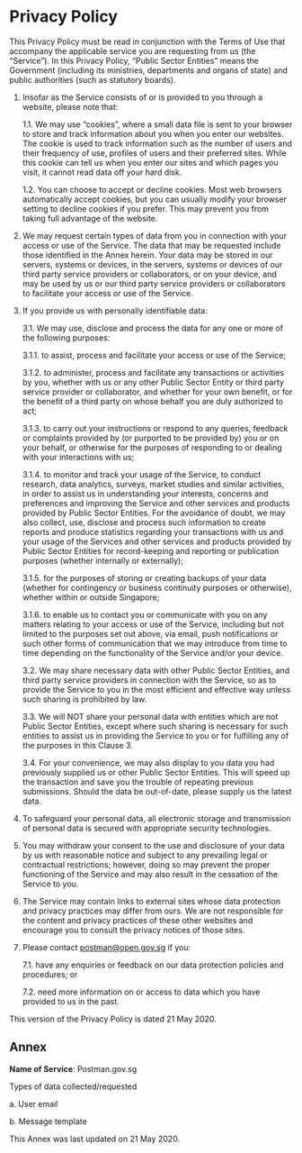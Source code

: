 # Privacy Policy

This Privacy Policy must be read in conjunction with the Terms of Use that accompany the applicable service you are requesting from us (the “Service”). In this Privacy Policy, “Public Sector Entities” means the Government (including its ministries, departments and organs of state) and public authorities (such as statutory boards).

1.  Insofar as the Service consists of or is provided to you through a website, please note that:

    1.1. We may use “cookies”, where a small data file is sent to your browser to store and track information about you when you enter our websites. The cookie is used to track information such as the number of users and their frequency of use, profiles of users and their preferred sites. While this cookie can tell us when you enter our sites and which pages you visit, it cannot read data off your hard disk.

    1.2. You can choose to accept or decline cookies. Most web browsers automatically accept cookies, but you can usually modify your browser setting to decline cookies if you prefer. This may prevent you from taking full advantage of the website.
2. We may request certain types of data from you in connection with your access or use of the Service. The data that may be requested include those identified in the Annex herein. Your data may be stored in our servers, systems or devices, in the servers, systems or devices of our third party service providers or collaborators, or on your device, and may be used by us or our third party service providers or collaborators to facilitate your access or use of the Service.
3.  If you provide us with personally identifiable data:

    3.1. We may use, disclose and process the data for any one or more of the following purposes:

    3.1.1. to assist, process and facilitate your access or use of the Service;

    3.1.2. to administer, process and facilitate any transactions or activities by you, whether with us or any other Public Sector Entity or third party service provider or collaborator, and whether for your own benefit, or for the benefit of a third party on whose behalf you are duly authorized to act;

    3.1.3. to carry out your instructions or respond to any queries, feedback or complaints provided by (or purported to be provided by) you or on your behalf, or otherwise for the purposes of responding to or dealing with your interactions with us;

    3.1.4. to monitor and track your usage of the Service, to conduct research, data analytics, surveys, market studies and similar activities, in order to assist us in understanding your interests, concerns and preferences and improving the Service and other services and products provided by Public Sector Entities. For the avoidance of doubt, we may also collect, use, disclose and process such information to create reports and produce statistics regarding your transactions with us and your usage of the Services and other services and products provided by Public Sector Entities for record-keeping and reporting or publication purposes (whether internally or externally);

    3.1.5. for the purposes of storing or creating backups of your data (whether for contingency or business continuity purposes or otherwise), whether within or outside Singapore;

    3.1.6. to enable us to contact you or communicate with you on any matters relating to your access or use of the Service, including but not limited to the purposes set out above, via email, push notifications or such other forms of communication that we may introduce from time to time depending on the functionality of the Service and/or your device.

    3.2. We may share necessary data with other Public Sector Entities, and third party service providers in connection with the Service, so as to provide the Service to you in the most efficient and effective way unless such sharing is prohibited by law.

    3.3. We will NOT share your personal data with entities which are not Public Sector Entities, except where such sharing is necessary for such entities to assist us in providing the Service to you or for fulfilling any of the purposes in this Clause 3.

    3.4. For your convenience, we may also display to you data you had previously supplied us or other Public Sector Entities. This will speed up the transaction and save you the trouble of repeating previous submissions. Should the data be out-of-date, please supply us the latest data.
4. To safeguard your personal data, all electronic storage and transmission of personal data is secured with appropriate security technologies.
5. You may withdraw your consent to the use and disclosure of your data by us with reasonable notice and subject to any prevailing legal or contractual restrictions; however, doing so may prevent the proper functioning of the Service and may also result in the cessation of the Service to you.
6. The Service may contain links to external sites whose data protection and privacy practices may differ from ours. We are not responsible for the content and privacy practices of these other websites and encourage you to consult the privacy notices of those sites.
7.  Please contact postman@open.gov.sg if you:

    7.1. have any enquiries or feedback on our data protection policies and procedures; or

    7.2. need more information on or access to data which you have provided to us in the past.

This version of the Privacy Policy is dated 21 May 2020.

## Annex

**Name of Service**: Postman.gov.sg

Types of data collected/requested

a. User email

b. Message template

This Annex was last updated on 21 May 2020.
